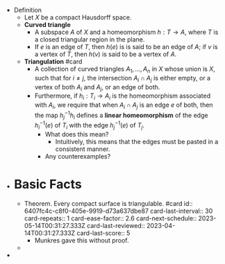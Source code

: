 - Definition
	- Let $X$ be a compact Hausdorff space.
	- **Curved triangle**
		- A subspace $A$ of $X$ and a homeomorphism $h: T \rightarrow A$, where $T$ is a closed triangular region in the plane.
		- If $e$ is an edge of $T$, then $h(e)$ is is said to be an edge of $A$; if $v$ is a vertex of $T$, then $h(v)$ is said to be a vertex of $A$.
	- **Triangulation** #card
		- A collection of curved triangles $A_1, \ldots, A_n$ in $X$ whose union is $X$,
		   such that for $i \neq j$, the intersection $A_i \cap A_j$ is either empty, or a vertex of both $A_i$ and $A_j$, or an edge of both.
		- Furthermore, if $h_i: T_i \rightarrow A_i$ is the homeomorphism associated with $A_i$, we require that when $A_i \cap A_j$ is an edge $e$ of both, then the map $h_j^{-1} h_i$ defines a **linear homeomorphism** of the edge $h_i^{-1}(e)$ of $T_i$ with the edge $h_j^{-1}(e)$ of $T_j$.
			- What does this mean?
				- Intuitively, this means that the edges must be pasted in a consistent manner.
			- Any counterexamples?
- # Basic Facts
	- Theorem. Every compact surface is triangulable. #card
	  id:: 6407fc4c-c8f0-405e-9919-d73a637dbe87
	  card-last-interval:: 30
	  card-repeats:: 1
	  card-ease-factor:: 2.6
	  card-next-schedule:: 2023-05-14T00:31:27.333Z
	  card-last-reviewed:: 2023-04-14T00:31:27.333Z
	  card-last-score:: 5
		- Munkres gave this without proof.
	-
-
